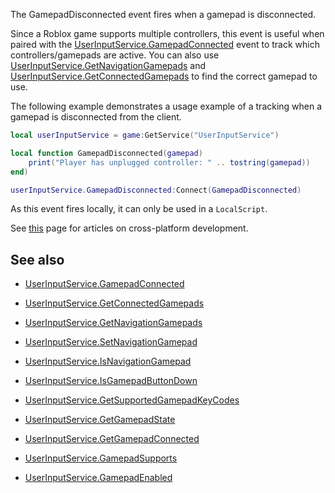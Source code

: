 The GamepadDisconnected event fires when a gamepad is disconnected.

Since a Roblox game supports multiple controllers, this event is useful when paired with the [UserInputService.GamepadConnected](https://developer.roblox.com/api-reference/event/UserInputService/GamepadConnected) event to track which controllers/gamepads are active. You can also use [UserInputService.GetNavigationGamepads](https://developer.roblox.com/api-reference/function/UserInputService/GetNavigationGamepads) and [UserInputService.GetConnectedGamepads](https://developer.roblox.com/api-reference/function/UserInputService/GetConnectedGamepads) to find the correct gamepad to use.

The following example demonstrates a usage example of a tracking when a gamepad is disconnected from the client.

```lua
local userInputService = game:GetService("UserInputService")

local function GamepadDisconnected(gamepad)
	print("Player has unplugged controller: " .. tostring(gamepad))
end)

userInputService.GamepadDisconnected:Connect(GamepadDisconnected)
```

As this event fires locally, it can only be used in a `LocalScript`.

See [this][1] page for articles on cross-platform development.

## See also

 - [UserInputService.GamepadConnected](https://developer.roblox.com/api-reference/event/UserInputService/GamepadConnected)

 - [UserInputService.GetConnectedGamepads](https://developer.roblox.com/api-reference/function/UserInputService/GetConnectedGamepads)

 - [UserInputService.GetNavigationGamepads](https://developer.roblox.com/api-reference/function/UserInputService/GetNavigationGamepads)

 - [UserInputService.SetNavigationGamepad](https://developer.roblox.com/api-reference/function/UserInputService/SetNavigationGamepad)

 - [UserInputService.IsNavigationGamepad](https://developer.roblox.com/api-reference/function/UserInputService/IsNavigationGamepad)

 - [UserInputService.IsGamepadButtonDown](https://developer.roblox.com/api-reference/function/UserInputService/IsGamepadButtonDown)

 - [UserInputService.GetSupportedGamepadKeyCodes](https://developer.roblox.com/api-reference/function/UserInputService/GetSupportedGamepadKeyCodes)

 - [UserInputService.GetGamepadState](https://developer.roblox.com/api-reference/function/UserInputService/GetGamepadState)

 - [UserInputService.GetGamepadConnected](https://developer.roblox.com/api-reference/function/UserInputService/GetGamepadConnected)

 - [UserInputService.GamepadSupports](https://developer.roblox.com/api-reference/function/UserInputService/GamepadSupports)

 - [UserInputService.GamepadEnabled](https://developer.roblox.com/api-reference/property/UserInputService/GamepadEnabled)

[1]: https://developer.roblox.com/learn-roblox/cross-platform